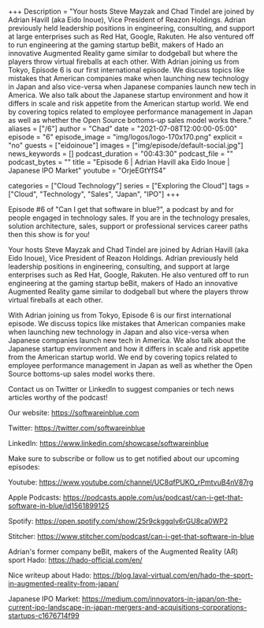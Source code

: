 +++
Description = "Your hosts Steve Mayzak and Chad Tindel are joined by Adrian Havill (aka Eido Inoue), Vice President of Reazon Holdings. Adrian previously held leadership positions in engineering, consulting, and support at large enterprises such as Red Hat, Google, Rakuten. He also ventured off to run engineering at the gaming startup beBit, makers of Hado an innovative Augmented Reality game similar to dodgeball but where the players throw virtual fireballs at each other. With Adrian joining us from Tokyo, Episode 6 is our first international episode. We discuss topics like mistakes that American companies make when launching new technology in Japan and also vice-versa when Japanese companies launch new tech in America. We also talk about the Japanese startup environment and how it differs in scale and risk appetite from the American startup world.  We end by covering topics related to employee performance management in Japan as well as whether the Open Source bottoms-up sales model works there."
aliases = ["/6"]
author = "Chad"
date = "2021-07-08T12:00:00-05:00"
episode = "6"
episode_image = "img/logos/logo-170x170.png"
explicit = "no"
guests = ["eidoinoue"]
images = ["img/episode/default-social.jpg"]
news_keywords = []
podcast_duration = "00:43:30"
podcast_file = ""
podcast_bytes = ""
title = "Episode 6 | Adrian Havill aka Eido Inoue | Japanese IPO Market"
youtube = "OrjeEGtYfS4"

categories = ["Cloud Technology"]
series = ["Exploring the Cloud"]
tags = ["Cloud", "Technology", "Sales", "Japan", "IPO"]
+++

Episode #6 of "Can I get that software in blue?", a podcast by and for people engaged in technology sales. If you are in the technology presales, solution architecture, sales, support or professional services career paths then this show is for you!  

Your hosts Steve Mayzak and Chad Tindel are joined by Adrian Havill (aka Eido Inoue), Vice President of Reazon Holdings. Adrian previously held leadership positions in engineering, consulting, and support at large enterprises such as Red Hat, Google, Rakuten.  He also ventured off to run engineering at the gaming startup beBit, makers of Hado an innovative Augmented Reality game similar to dodgeball but where the players throw virtual fireballs at each other.

With Adrian joining us from Tokyo, Episode 6 is our first international episode. We discuss topics like mistakes that American companies make when launching new technology in Japan and also vice-versa when Japanese companies launch new tech in America. We also talk about the Japanese startup environment and how it differs in scale and risk appetite from the American startup world.  We end by covering topics related to employee performance management in Japan as well as whether the Open Source bottoms-up sales model works there.

Contact us on Twitter or LinkedIn to suggest companies or tech news articles worthy of the podcast!

Our website: https://softwareinblue.com

Twitter: https://twitter.com/softwareinblue

LinkedIn: https://www.linkedin.com/showcase/softwareinblue

Make sure to subscribe or follow us to get notified about our upcoming episodes:

Youtube: https://www.youtube.com/channel/UC8qfPUKO_rPmtvuB4nV87rg

Apple Podcasts: https://podcasts.apple.com/us/podcast/can-i-get-that-software-in-blue/id1561899125

Spotify: https://open.spotify.com/show/25r9ckggqIv6rGU8ca0WP2

Stitcher: https://www.stitcher.com/podcast/can-i-get-that-software-in-blue

Adrian's former company beBit, makers of the Augmented Reality (AR) sport Hado: https://hado-official.com/en/

Nice writeup about Hado: https://blog.laval-virtual.com/en/hado-the-sport-in-augmented-reality-from-japan/

Japanese IPO Market: https://medium.com/innovators-in-japan/on-the-current-ipo-landscape-in-japan-mergers-and-acquisitions-corporations-startups-c1676714f99
